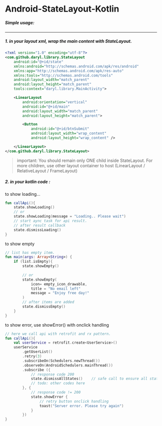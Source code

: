 # Android-StateLayout-Kotlin

##### Simple usage:
---
##### 1. in your layout xml, wrap the main content with StateLayout.
```xml
<?xml version="1.0" encoding="utf-8"?>
<com.github.daryl.library.StateLayout
    android:id="@+id/state"
    xmlns:android="http://schemas.android.com/apk/res/android"
    xmlns:app="http://schemas.android.com/apk/res-auto"
    xmlns:tools="http://schemas.android.com/tools"
    android:layout_width="match_parent"
    android:layout_height="match_parent"
    tools:context="daryl.library.MainActivity">

    <LinearLayout
        android:orientation="vertical"
        android:id="@+id/main"
        android:layout_width="match_parent"
        android:layout_height="match_parent">

        <Button
            android:id="@+id/btnSubmit"
            android:layout_width="wrap_content"
            android:layout_height="wrap_content" />

    </LinearLayout>
</com.github.daryl.library.StateLayout>
```

> important: You should remain only ONE child inside StateLayout. For more children, use other layout container to host (LinearLayout / RelativeLayout / FrameLayout)


##### 2. in your kotlin code : 
to show loading...
```kotlin
fun callApi(){
    state.showLoading()
    // or
    state.showLoading(message = "Loading.. Please wait")
    // start aync task for api result.
    // after result callback
    state.dismissLoading()
}

```

to show empty
```kotlin
// list has empty item.
fun main(args: Array<String>) {
    if (list.isEmpty){
        state.showEmpty()
        
        // or
        state.showEmpty(
        	icon= empty_icon_drawable,	
        	title = "No email left"
        	message = "Enjoy free day!"
        )
        // after items are added
        state.dismissEmpty()
    }
}


```

to show error, use showError() with onclick handling
```kotlin
// here we call api with retrofit and rx pattern.
fun callApi(){
    val userService = retrofit.create<UserService>()
    userService
        .getUserList()
        .retry(3)
        .subscribeOn(Schedulers.newThread())
        .observeOn(AndroidSchedulers.mainThread())
        .subscribe ({
            // response code 200
            state.dismissAllStates()    // safe call to ensure all state views are gone.
            // todo: other codes here
        }, {
            // response code != 200
            state.showError {
            	// retry button onclick handling
                toast("Server error. Please try again")
            }
        })
}
```
